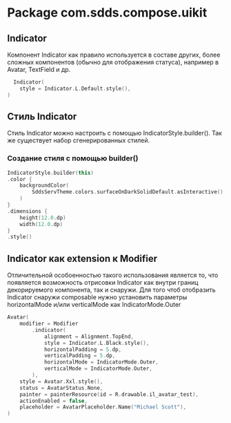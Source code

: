 # Package com.sdds.compose.uikit

## Indicator

Компонент Indicator как правило используется в составе других, более сложных компонентов (обычно для отображения статуса),
например в Avatar, TextField и др.

```kotlin
  Indicator(
    style = Indicator.L.Default.style(),
)
```

## Стиль Indicator

Стиль Indicator можно настроить с помощью IndicatorStyle.builder(). Так же существует набор сгенерированных стилей.

### Создание стиля с помощью builder()

```kotlin
IndicatorStyle.builder(this)
.color {
    backgroundColor(
        SddsServTheme.colors.surfaceOnDarkSolidDefault.asInteractive(),
    )
}
.dimensions {
    height(12.0.dp)
    width(12.0.dp)
}
.style()
```

## Indicator как extension к Modifier

Отличительной особоенностью такого использования является то, что появляется возможность отрисовки Indicator
как внутри границ декорируемого компонента, так и снаружи. Для того чтоб отобразить Indicator снаружи composable
нужно установить параметры horizontalMode и/или verticalMode как IndicatorMode.Outer

```kotlin
Avatar(
    modifier = Modifier
        .indicator(
            alignment = Alignment.TopEnd,
            style = Indicator.L.Black.style(),
            horizontalPadding = 5.dp,
            verticalPadding = 5.dp,
            horizontalMode = IndicatorMode.Outer,
            verticalMode = IndicatorMode.Outer,
        ),
    style = Avatar.Xxl.style(),
    status = AvatarStatus.None,
    painter = painterResource(id = R.drawable.il_avatar_test),
    actionEnabled = false,
    placeholder = AvatarPlaceholder.Name("Michael Scott"),
)
```
